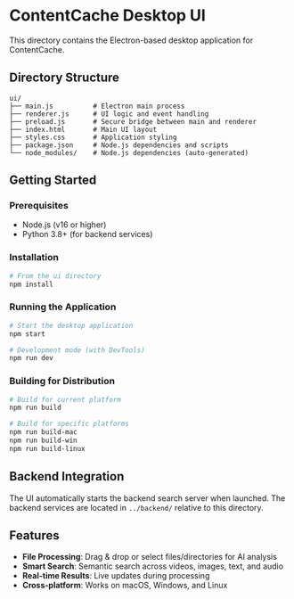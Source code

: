 # ContentCache Desktop UI

This directory contains the Electron-based desktop application for ContentCache.

## Directory Structure

```
ui/
├── main.js          # Electron main process
├── renderer.js      # UI logic and event handling
├── preload.js       # Secure bridge between main and renderer
├── index.html       # Main UI layout
├── styles.css       # Application styling
├── package.json     # Node.js dependencies and scripts
└── node_modules/    # Node.js dependencies (auto-generated)
```

## Getting Started

### Prerequisites
- Node.js (v16 or higher)
- Python 3.8+ (for backend services)

### Installation
```bash
# From the ui directory
npm install
```

### Running the Application
```bash
# Start the desktop application
npm start

# Development mode (with DevTools)
npm run dev
```

### Building for Distribution
```bash
# Build for current platform
npm run build

# Build for specific platforms
npm run build-mac
npm run build-win
npm run build-linux
```

## Backend Integration

The UI automatically starts the backend search server when launched. The backend services are located in `../backend/` relative to this directory.

## Features

- **File Processing**: Drag & drop or select files/directories for AI analysis
- **Smart Search**: Semantic search across videos, images, text, and audio
- **Real-time Results**: Live updates during processing
- **Cross-platform**: Works on macOS, Windows, and Linux 